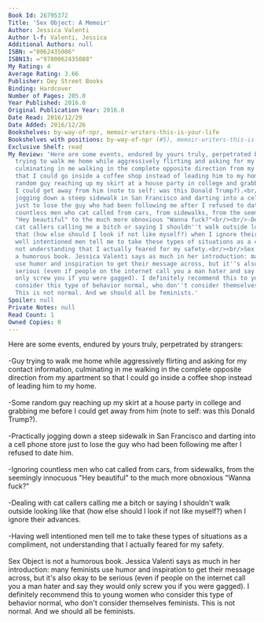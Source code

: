 ```yaml
---
Book Id: 26795372
Title: 'Sex Object: A Memoir'
Author: Jessica Valenti
Author l-f: Valenti, Jessica
Additional Authors: null
ISBN: ="0062435086"
ISBN13: ="9780062435088"
My Rating: 4
Average Rating: 3.66
Publisher: Dey Street Books
Binding: Hardcover
Number of Pages: 205.0
Year Published: 2016.0
Original Publication Year: 2016.0
Date Read: 2016/12/29
Date Added: 2016/12/26
Bookshelves: by-way-of-npr, memoir-writers-this-is-your-life
Bookshelves with positions: by-way-of-npr (#5), memoir-writers-this-is-your-life (#48)
Exclusive Shelf: read
My Review: 'Here are some events, endured by yours truly, perpetrated by strangers:<br/><br/>-Guy
  trying to walk me home while aggressively flirting and asking for my contact information,
  culminating in me walking in the complete opposite direction from my apartment so
  that I could go inside a coffee shop instead of leading him to my home.<br/><br/>-Some
  random guy reaching up my skirt at a house party in college and grabbing me before
  I could get away from him (note to self: was this Donald Trump?).<br/><br/>-Practically
  jogging down a steep sidewalk in San Francisco and darting into a cell phone store
  just to lose the guy who had been following me after I refused to date him.<br/><br/>-Ignoring
  countless men who cat called from cars, from sidewalks, from the seemingly innocuous
  "Hey beautiful" to the much more obnoxious "Wanna fuck?"<br/><br/>-Dealing with
  cat callers calling me a bitch or saying I shouldn''t walk outside looking like
  that (how else should I look if not like myself?) when I ignore their advances.<br/><br/>-Having
  well intentioned men tell me to take these types of situations as a compliment,
  not understanding that I actually feared for my safety.<br/><br/>Sex Object is not
  a humorous book. Jessica Valenti says as much in her introduction: many feminists
  use humor and inspiration to get their message across, but it''s also okay to be
  serious (even if people on the internet call you a man hater and say they would
  only screw you if you were gagged). I definitely recommend this to young women who
  consider this type of behavior normal, who don''t consider themselves feminists.
  This is not normal. And we should all be feminists.'
Spoiler: null
Private Notes: null
Read Count: 1
Owned Copies: 0
---
```


Here are some events, endured by yours truly, perpetrated by strangers:<br/><br/>-Guy trying to walk me home while aggressively flirting and asking for my contact information, culminating in me walking in the complete opposite direction from my apartment so that I could go inside a coffee shop instead of leading him to my home.<br/><br/>-Some random guy reaching up my skirt at a house party in college and grabbing me before I could get away from him (note to self: was this Donald Trump?).<br/><br/>-Practically jogging down a steep sidewalk in San Francisco and darting into a cell phone store just to lose the guy who had been following me after I refused to date him.<br/><br/>-Ignoring countless men who cat called from cars, from sidewalks, from the seemingly innocuous "Hey beautiful" to the much more obnoxious "Wanna fuck?"<br/><br/>-Dealing with cat callers calling me a bitch or saying I shouldn't walk outside looking like that (how else should I look if not like myself?) when I ignore their advances.<br/><br/>-Having well intentioned men tell me to take these types of situations as a compliment, not understanding that I actually feared for my safety.<br/><br/>Sex Object is not a humorous book. Jessica Valenti says as much in her introduction: many feminists use humor and inspiration to get their message across, but it's also okay to be serious (even if people on the internet call you a man hater and say they would only screw you if you were gagged). I definitely recommend this to young women who consider this type of behavior normal, who don't consider themselves feminists. This is not normal. And we should all be feminists.